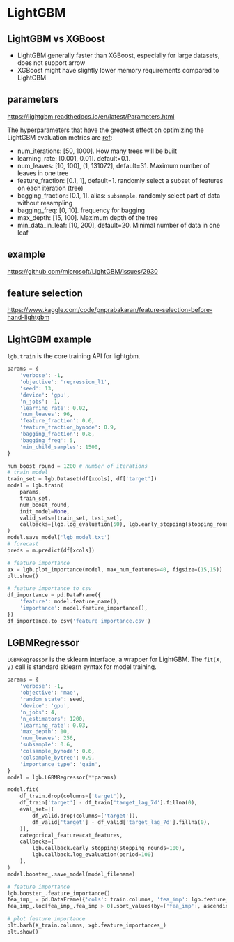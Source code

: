 # LightGBM

## LightGBM vs XGBoost
- LightGBM generally faster than XGBoost, especially for large datasets, does not support arrow
- XGBoost might have slightly lower memory requirements compared to LightGBM

## parameters
https://lightgbm.readthedocs.io/en/latest/Parameters.html

The hyperparameters that have the greatest effect on optimizing the LightGBM evaluation metrics are [ref](https://docs.aws.amazon.com/sagemaker/latest/dg/lightgbm-tuning.html): 
- num_iterations: [50, 1000]. How many trees will be built
- learning_rate: [0.001, 0.01]. default=0.1.
- num_leaves: [10, 100], (1, 131072], default=31. Maximum number of leaves in one tree
- feature_fraction: [0.1, 1], default=1. randomly select a subset of features on each iteration (tree)
- bagging_fraction: [0.1, 1]. alias: `subsample`. randomly select part of data without resampling
- bagging_freq: [0, 10]. frequency for bagging
- max_depth: [15, 100]. Maximum depth of the tree
- min_data_in_leaf: [10, 200], default=20. Minimal number of data in one leaf

## example
https://github.com/microsoft/LightGBM/issues/2930

## feature selection
https://www.kaggle.com/code/pnprabakaran/feature-selection-before-hand-lightgbm

## LightGBM example
`lgb.train` is the core training API for lightgbm.
```py
params = {
    'verbose': -1, 
    'objective': 'regression_l1', 
    'seed': 13,
    'device': 'gpu',       
    'n_jobs': -1,          
    'learning_rate': 0.02,
    'num_leaves': 96,     
    'feature_fraction': 0.6,
    'feature_fraction_bynode': 0.9,     
    'bagging_fraction': 0.8, 
    'bagging_freq': 5,     
    'min_child_samples': 1500,
}

num_boost_round = 1200 # number of iterations
# train model
train_set = lgb.Dataset(df[xcols], df['target'])
model = lgb.train(
    params, 
    train_set,
    num_boost_round,
    init_model=None, 
    valid_sets=[train_set, test_set], 
    callbacks=[lgb.log_evaluation(50), lgb.early_stopping(stopping_rounds=250)],
)
model.save_model('lgb_model.txt')
# forecast
preds = m.predict(df[xcols])

# feature importance
ax = lgb.plot_importance(model, max_num_features=40, figsize=(15,15))
plt.show()

# feature importance to csv
df_importance = pd.DataFrame({
    'feature': model.feature_name(),
    'importance': model.feature_importance(),
})
df_importance.to_csv('feature_importance.csv')
```

## LGBMRegressor
`LGBMRegressor` is the sklearn interface, a wrapper for LightGBM. 
The `fit(X, y)` call is standard sklearn syntax for model training.
```py
params = {
    'verbose': -1,
    'objective': 'mae',
    'random_state': seed,    
    'device': 'gpu',
    'n_jobs': 4,     
    'n_estimators': 1200,
    'learning_rate': 0.03,
    'max_depth': 10,   
    'num_leaves': 256,  
    'subsample': 0.6,
    'colsample_bynode': 0.6,
    'colsample_bytree': 0.9,        
    'importance_type': 'gain',
}
model = lgb.LGBMRegressor(**params)

model.fit(
    df_train.drop(columns=['target']), 
    df_train['target'] - df_train['target_lag_7d'].fillna(0),
    eval_set=[(
        df_valid.drop(columns=['target']), 
        df_valid['target'] - df_valid['target_lag_7d'].fillna(0),
    )],
    categorical_feature=cat_features,
    callbacks=[
        lgb.callback.early_stopping(stopping_rounds=100),
        lgb.callback.log_evaluation(period=100)
    ],
)
model.booster_.save_model(model_filename)

# feature importance
lgb.booster_.feature_importance()
fea_imp_ = pd.DataFrame({'cols': train.columns, 'fea_imp': lgb.feature_importances_})
fea_imp_.loc[fea_imp_.fea_imp > 0].sort_values(by=['fea_imp'], ascending=False)

# plot feature importance
plt.barh(X_train.columns, xgb.feature_importances_)
plt.show()
```
